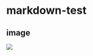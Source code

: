 # markdown-test

## image

![](https://image.genie.co.kr/Y/IMAGE/IMG_ARTIST/014/940/205/14940205_5_200x200.JPG)

